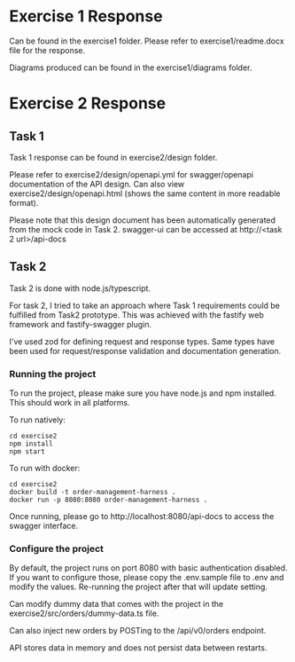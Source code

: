 # Exercise 1 Response

Can be found in the exercise1 folder. Please refer to exercise1/readme.docx
file for the response.

Diagrams produced can be found in the exercise1/diagrams folder.


# Exercise 2 Response

## Task 1

Task 1 response can be found in exercise2/design folder.

Please refer to exercise2/design/openapi.yml for swagger/openapi documentation
of the API design. Can also view exercise2/design/openapi.html (shows the same
content in more readable format).

Please note that this design document has been automatically generated from the
mock code in Task 2. swagger-ui can be accessed at http://<task 2 url>/api-docs

## Task 2

Task 2 is done with node.js/typescript.

For task 2, I tried to take an approach where Task 1 requirements could be
fulfilled from Task2 prototype.  This was achieved with the fastify web
framework and fastify-swagger plugin.

I've used zod for defining request and response types. Same types
have been used for request/response validation and documentation generation.

### Running the project

To run the project, please make sure you have node.js and npm installed.
This should work in all platforms.

To run natively:

    cd exercise2
    npm install
    npm start

To run with docker:

    cd exercise2
    docker build -t order-management-harness .
    docker run -p 8080:8080 order-management-harness .


Once running, please go to http://localhost:8080/api-docs to access the swagger interface.

### Configure the project

By default, the project runs on port 8080 with basic authentication disabled.
If you want to configure those, please copy the .env.sample file to .env and modify the values. Re-running the project after that will update setting.

Can modify dummy data that comes with the project in the exercise2/src/orders/dummy-data.ts file.

Can also inject new orders by POSTing to the /api/v0/orders endpoint.

API stores data in memory and does not persist data between restarts.
